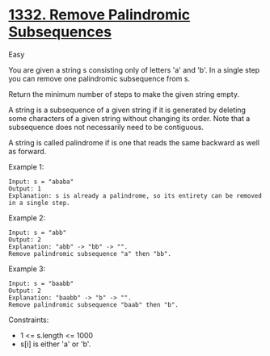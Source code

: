 # [1332. Remove Palindromic Subsequences](https://leetcode.com/problems/remove-palindromic-subsequences/)
Easy

You are given a string s consisting only of letters 'a' and 'b'. In a single step you can remove one palindromic subsequence from s.

Return the minimum number of steps to make the given string empty.

A string is a subsequence of a given string if it is generated by deleting some characters of a given string without changing its order. Note that a subsequence does not necessarily need to be contiguous.

A string is called palindrome if is one that reads the same backward as well as forward.

 

Example 1:
```
Input: s = "ababa"
Output: 1
Explanation: s is already a palindrome, so its entirety can be removed in a single step.
```
Example 2:
```
Input: s = "abb"
Output: 2
Explanation: "abb" -> "bb" -> "". 
Remove palindromic subsequence "a" then "bb".
```
Example 3:
```
Input: s = "baabb"
Output: 2
Explanation: "baabb" -> "b" -> "". 
Remove palindromic subsequence "baab" then "b".
```
 

Constraints:

* 1 <= s.length <= 1000
* s[i] is either 'a' or 'b'.

